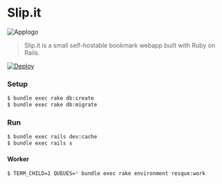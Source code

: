 # Slip.it

![Applogo](https://user-images.githubusercontent.com/982850/32491371-ccdc9c72-c3f9-11e7-8636-4737533b7439.png)

> Slip.it is a small self-hostable bookmark webapp built with Ruby on Rails.  

[![Deploy](https://www.herokucdn.com/deploy/button.svg)](https://heroku.com/deploy)

### Setup
```sh
$ bundle exec rake db:create
$ bundle exec rake db:migrate
```

### Run
```sh
$ bundle exec rails dev:cache
$ bundle exec rails s
```

#### Worker
```sh
$ TERM_CHILD=1 QUEUES=* bundle exec rake environment resque:work
```
